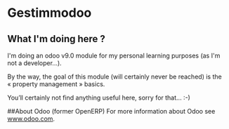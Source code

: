 # Gestimmodoo
## What I'm doing here ?
I'm doing an odoo v9.0 module for my personal learning purposes (as I'm not a developer...).

By the way, the goal of this module (will certainly never be reached) is the « property management » basics.

You’ll certainly not find anything useful here, sorry for that... :-)

##About Odoo (former OpenERP)
For more information about Odoo see www.odoo.com.